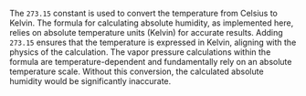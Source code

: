 The `273.15` constant is used to convert the temperature from Celsius to Kelvin.  The formula for calculating absolute humidity, as implemented here, relies on absolute temperature units (Kelvin) for accurate results.  Adding `273.15` ensures that the temperature is expressed in Kelvin, aligning with the physics of the calculation. The vapor pressure calculations within the formula are temperature-dependent and fundamentally rely on an absolute temperature scale. Without this conversion, the calculated absolute humidity would be significantly inaccurate.